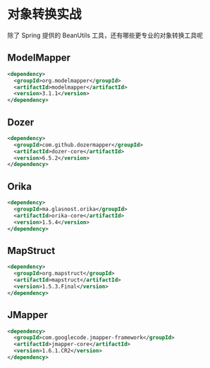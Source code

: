 # 对象转换实战

除了 Spring 提供的 BeanUtils 工具，还有哪些更专业的对象转换工具呢

## ModelMapper

```xml
<dependency>
  <groupId>org.modelmapper</groupId>
  <artifactId>modelmapper</artifactId>
  <version>3.1.1</version>
</dependency>
```

## Dozer

```xml
<dependency>
  <groupId>com.github.dozermapper</groupId>
  <artifactId>dozer-core</artifactId>
  <version>6.5.2</version>
</dependency>
```

## Orika

```xml
<dependency>
  <groupId>ma.glasnost.orika</groupId>
  <artifactId>orika-core</artifactId>
  <version>1.5.4</version>
</dependency>
```

## MapStruct

```xml
<dependency>
  <groupId>org.mapstruct</groupId>
  <artifactId>mapstruct</artifactId>
  <version>1.5.3.Final</version>
</dependency>
```

## JMapper

```xml
<dependency>
  <groupId>com.googlecode.jmapper-framework</groupId>
  <artifactId>jmapper-core</artifactId>
  <version>1.6.1.CR2</version>
</dependency>
```

